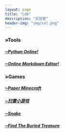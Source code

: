 ```yaml
---
layout: page
title: "Lab"
description: "实验室"
header-img: "img/sxl.png"
---
```


<h3>»Tools</h3>
<h5><a href="http://chenhongyi.cc/python">~Python Online!</a></h5>
<h5><a href="http://chenhongyi.cc/md">~Online Markdown Editor!</a></h5>

<h3>»Games</h3>
<h5><a href="http://chenhongyi.cc/works/Paper Minecraft">~Paper Minecraft</a></h5>
<h5><a href="http://chenhongyi.cc/works/扫雷小游戏">~扫雷小游戏</a></h5>
<h5><a href="http://chenhongyi.cc/works/Snake.html">~Snake</a></h5>
<h5><a href="http://chenhongyi.cc/works/Find The Buried Treasure.html">~Find The Buried Treasure</a></h5>

<div class="bdsharebuttonbox"><a href="#" class="bds_more" data-cmd="more"></a><a href="#" class="bds_qzone" data-cmd="qzone" title="分享到QQ空间"></a><a href="#" class="bds_tsina" data-cmd="tsina" title="分享到新浪微博"></a><a href="#" class="bds_tqq" data-cmd="tqq" title="分享到腾讯微博"></a><a href="#" class="bds_renren" data-cmd="renren" title="分享到人人网"></a><a href="#" class="bds_fbook" data-cmd="fbook" title="分享到Facebook"></a><a href="#" class="bds_twi" data-cmd="twi" title="分享到Twitter"></a><a href="#" class="bds_linkedin" data-cmd="linkedin" title="分享到linkedin"></a><a href="#" class="bds_mail" data-cmd="mail" title="分享到邮件分享"></a><a href="#" class="bds_copy" data-cmd="copy" title="分享到复制网址"></a></div>
<script>window._bd_share_config={"common":{"bdSnsKey":{},"bdText":"欢迎访问陈弘毅的网站！","bdMini":"2","bdMiniList":false,"bdPic":"","bdStyle":"2","bdSize":"16"},"share":{},"image":{"viewList":["qzone","tsina","tqq","renren","fbook","twi","linkedin","mail","copy"],"viewText":"分享到：","viewSize":"16"},"selectShare":{"bdContainerClass":null,"bdSelectMiniList":["qzone","tsina","tqq","renren","fbook","twi","linkedin","mail","copy"]}};with(document)0[(getElementsByTagName('head')[0]||body).appendChild(createElement('script')).src='http://bdimg.share.baidu.com/static/api/js/share.js?v=89860593.js?cdnversion='+~(-new Date()/36e5)];</script>
